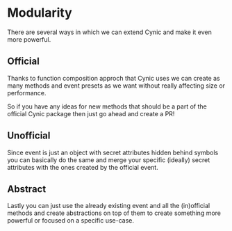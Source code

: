 # Modularity

There are several ways in which we can extend Cynic and make it even more powerful.

## Official

Thanks to function composition approch that Cynic uses we can create as many methods and event presets as we want without really affecting size or performance.

So if you have any ideas for new methods that should be a part of the official Cynic package then just go ahead and create a PR! 

## Unofficial

Since event is just an object with secret attributes hidden behind symbols you can basically do the same and merge your specific (ideally) secret attributes with the ones created by the official event. 

## Abstract

Lastly you can just use the already existing event and all the (in)official methods and create abstractions on top of them to create something more powerful or focused on a specific use-case.
